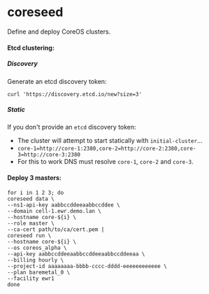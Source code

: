 # coreseed

Define and deploy CoreOS clusters.

#### Etcd clustering:
##### Discovery
Generate an etcd discovery token:
```
curl 'https://discovery.etcd.io/new?size=3'
```
##### Static
If you don't provide an `etcd` discovery token:
- The cluster will attempt to start statically with `initial-cluster`...
- `core-1=http://core-1:2380,core-2=http://core-2:2380,core-3=http://core-3:2380`
- For this to work DNS must resolve `core-1`, `core-2` and `core-3`.

#### Deploy 3 masters:
```
for i in 1 2 3; do
coreseed data \
--ns1-api-key aabbccddeeaabbccddee \
--domain cell-1.ewr.demo.lan \
--hostname core-${i} \
--role master \
--ca-cert path/to/ca/cert.pem |
coreseed run \
--hostname core-${i} \
--os coreos_alpha \
--api-key aabbccddeeaabbccddeeaabbccddeeaa \
--billing hourly \
--project-id aaaaaaaa-bbbb-cccc-dddd-eeeeeeeeeeee \
--plan baremetal_0 \
--facility ewr1
done
```

